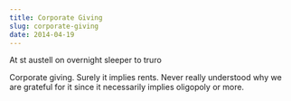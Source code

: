 ```yaml
---  
title: Corporate Giving
slug: corporate-giving
date: 2014-04-19
---  
```


At st austell on overnight sleeper to truro

Corporate giving. Surely it implies rents. Never really understood why we are grateful for it since it necessarily implies oligopoly or more.